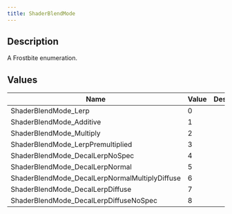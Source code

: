 ```yaml
---
title: ShaderBlendMode
---
```

## Description

A Frostbite enumeration.

## Values

| Name                                            | Value | Description |
| ----------------------------------------------- | ----- | ----------- |
| ShaderBlendMode\_Lerp                           | 0     |             |
| ShaderBlendMode\_Additive                       | 1     |             |
| ShaderBlendMode\_Multiply                       | 2     |             |
| ShaderBlendMode\_LerpPremultiplied              | 3     |             |
| ShaderBlendMode\_DecalLerpNoSpec                | 4     |             |
| ShaderBlendMode\_DecalLerpNormal                | 5     |             |
| ShaderBlendMode\_DecalLerpNormalMultiplyDiffuse | 6     |             |
| ShaderBlendMode\_DecalLerpDiffuse               | 7     |             |
| ShaderBlendMode\_DecalLerpDiffuseNoSpec         | 8     |             |
